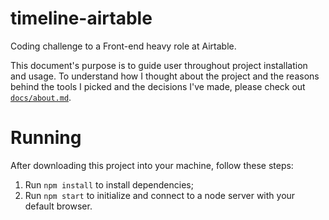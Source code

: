 # timeline-airtable

Coding challenge to a Front-end heavy role at Airtable.

This document's purpose is to guide user throughout project installation and usage. To understand how I thought about the project and the reasons behind the tools I picked and the decisions I've made, please check out [`docs/about.md`](https://github.com/joaoefornazari/timeline-airtable/blob/master/docs/about.md).

# Running

After downloading this project into your machine, follow these steps:

1. Run `npm install` to install dependencies;
2. Run `npm start` to initialize and connect to a node server with your default browser.

